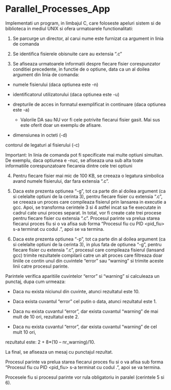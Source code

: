 # Parallel_Processes_App

Implementati un program, in limbajul C, care foloseste apeluri sistem si de biblioteca in mediul UNIX si ofera urmatoarele functionalitati:

1. Se parcurge un director, al carui nume este furnizat ca argument in linia de comanda

2. Se identifica fisierele obisnuite care au extensia “.c”

3. Se afiseaza urmatoarele informatii despre fiecare fisier corespunzator conditiei precedente, in functie de o optiune, data ca un al doilea argument din linia de comanda:

 - numele fisierului (daca optiunea este -n)

 - identificatorul utilizatorului (daca optiunea este -u)

 - drepturile de acces in formatul exemplificat in continuare (daca optiunea este -a)
   - Valorile DA sau NU vor fi cele potrivite fiecarui fisier gasit. Mai sus este oferit doar un exemplu de afisare.
 - dimensiunea in octeti (-d)

contorul de legaturi al fisierului (-c)

Important: In linia de comanda pot fi specificate mai multe optiuni simultan. De exemplu, daca optiunea e -nuc, se afiseaza una sub alta toate informatiile corespunzatoare fiecareia dintre cele trei optiuni

4. Pentru fiecare fisier mai mic de 100 KB, se creeaza o legatura simbolica avand numele fisierului, dar fara extensia “.c”.

5. Daca este prezenta optiunea “-g”, tot ca parte din al doilea argument (ca si celelalte optiuni de la cerinta 3), pentru fiecare fisier cu extensia “.c”, se creeaza un proces care compileaza fisierul prin lansarea in executie a gcc. Apoi, se transforma cerintele 3 si 4 astfel incat sa fie executate in cadrul cate unui proces separat. In total, vor fi create cate trei procese pentru fiecare fisier cu extensia “.c”. Procesul parinte va prelua starea fiecarui proces fiu si o va afisa sub forma “Procesul fiu cu PID <pid_fiu> s-a terminat cu codul <cod>.”, apoi se va termina.

6. Daca este prezenta optiunea “-p”, tot ca parte din al doilea argument (ca si celelalte optiuni de la cerinta 3), in plus fata de optiunea “-g”, pentru fiecare fisier cu extensia “.c”, procesul care compileaza fisierul (lansand gcc) trimite rezultatele compilarii catre un alt proces care filtreaza doar liniile ce contin unul din cuvintele “error” sau “warning” si trimite aceste linii catre procesul parinte.

Parintele verifica aparitiile cuvintelor “error” si “warning” si calculeaza un punctaj, dupa cum urmeaza:

- Daca nu exista niciunul din cuvinte, atunci rezultatul este 10.

- Daca exista cuvantul “error” cel putin o data, atunci rezultatul este 1. 

- Daca nu exista cuvantul “error”, dar exista cuvantul “warning” de mai mult de 10 ori, rezultatul este 2.

- Daca nu exista cuvantul “error”, dar exista cuvantul “warning” de cel mult 10 ori, 

rezultatul este: 2 + 8*(10 – nr_warning)/10.

La final, se afiseaza un mesaj cu punctajul rezultat.

Procesul parinte va prelua starea fiecarui proces fiu si o va afisa sub forma “Procesul fiu cu PID <pid_fiu> s-a terminat cu codul <cod>.”, apoi se va termina.


Procesele fiu si procesul parinte vor rula obligatoriu in paralel (cerintele 5 si 6).
